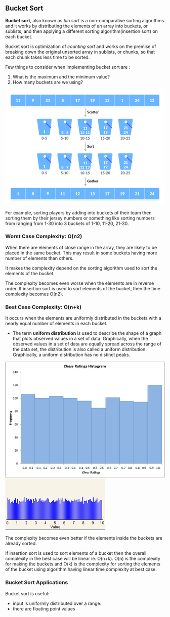## Bucket Sort 


**Bucket sort**, also known as *bin sort* is a non-comparative sorting algorithms and it works by distributing the elements of an array into buckets, or sublists, and then applying a different sorting algorithm(insertion sort) on each bucket. 

Bucket sort is optimization of *counting sort* and works on the premise of breaking down the original unsorted array in sublists, or chunks, so that each chunk takes less time to be sorted.


Few things to consider when implementing bucket sort are : 
 1. What is the maximum and the minimum value? 
 2. How many buckets are we using?

 ![](buckets.png)
 
For example, sorting players by adding into buckets of their team then sorting them by their jersey numbers or something like sorting numbers from ranging from 1-30 into 3 buckets of 1-10, 11-20, 21-30. 


### Worst Case Complexity: O(n2)
When there are elements of close range in the array, they are likely to be placed in the same bucket. This may result in some buckets having more number of elements than others.

It makes the complexity depend on the sorting algorithm used to sort the elements of the bucket.

The complexity becomes even worse when the elements are in reverse order. If insertion sort is used to sort elements of the bucket, then the time complexity becomes O(n2).

### Best Case Complexity: O(n+k)
It occurs when the elements are uniformly distributed in the buckets with a nearly equal number of elements in each bucket.


* The term **uniform distribution** is used to describe the shape of a graph that plots observed values in a set of data. Graphically, when the observed values in a set of data are equally spread across the range of the data set, the distribution is also called a uniform distribution. Graphically, a uniform distribution has no distinct peaks.

![](chart11.png)
![](unif.jpg)


The complexity becomes even better if the elements inside the buckets are already sorted.

If insertion sort is used to sort elements of a bucket then the overall complexity in the best case will be linear ie. O(n+k). O(n) is the complexity for making the buckets and O(k) is the complexity for sorting the elements of the bucket using algorithm having linear time complexity at best case.


### Bucket Sort Applications
Bucket sort is useful:

* input is uniformly distributed over a range.
* there are floating point values



 
